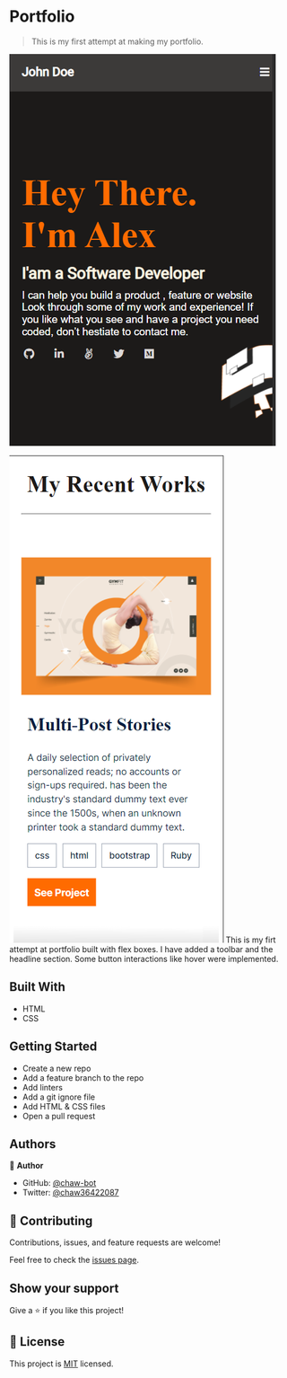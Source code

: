 # Portfolio

> This is my first attempt at making my portfolio. 

![screenshot](./screenshot.png)

![screenshot](./Screenshot1.png)
This is my firt attempt at portfolio built with flex boxes.
I have added a toolbar and the headline section.
Some button interactions like hover were implemented.

## Built With

- HTML
- CSS

## Getting Started

- Create a new repo
- Add a feature branch to the repo
- Add linters
- Add a git ignore file
- Add HTML & CSS files
- Open a pull request

## Authors

👤 **Author**

- GitHub: [@chaw-bot](https://github.com/chaw-bot)
- Twitter: [@chaw36422087](https://twitter.com/chaw36422087)


## 🤝 Contributing

Contributions, issues, and feature requests are welcome!

Feel free to check the [issues page](../../issues/).

## Show your support

Give a ⭐️ if you like this project!

## 📝 License

This project is [MIT](./MIT.md) licensed.
